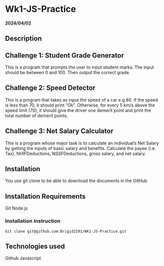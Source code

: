 # Wk1-JS-Practice

#### 2024/04/02

## Description
## Challenge 1: Student Grade Generator
This is a program that prompts the user to input student marks. The input should be between 0 and 100. Then output the correct grade.

## Challenge 2: Speed Detector
This is a program that takes as input the speed of a car e.g 80. If the speed is less than 70, it should print “Ok”. Otherwise, for every 5 km/s above the speed limit (70), it should give the driver one demerit point and print the total number of demerit points.

## Challenge 3: Net Salary Calculator
This is a program whose major task is to calculate an individual’s Net Salary by getting the inputs of basic salary and benefits. Calculate the payee (i.e. Tax), NHIFDeductions, NSSFDeductions, gross salary, and net salary.

## Installation
You use git clone to be able to download the documents in the GitHub

## Installation Requirements
Git
Node.js

### Installation instruction
```
Git clone git@github.com:Brigid2191/Wk1-JS-Practice.git

```

## Technologies used
Github
Javascript